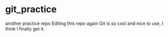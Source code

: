 # git_practice
another practice repo
Editing this repo again
Git is so cool and nice to use, I think I finally get it.